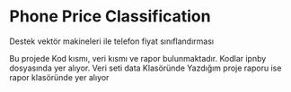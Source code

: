 # Phone Price Classification
Destek vektör makineleri ile telefon fiyat sınıflandırması

Bu projede Kod kısmı, veri kısmı ve rapor bulunmaktadır.
Kodlar ipnby dosyasında yer alıyor.
Veri seti data Klasöründe
Yazdığım proje raporu ise rapor klasöründe yer alıyor
